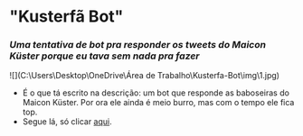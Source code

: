 # "Kusterfã Bot"

### _Uma tentativa de bot pra responder os tweets do Maicon Küster porque eu tava sem nada pra fazer_

![](C:\Users\Desktop\OneDrive\Área de Trabalho\Kusterfa-Bot\img\1.jpg)

- É o que tá escrito na descrição: um bot que responde as baboseiras do Maicon Küster. Por ora ele ainda é meio burro, mas com o tempo ele fica top.
- Segue lá, só clicar [aqui](https://twitter.com/KusterfaBot).